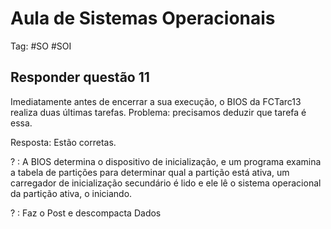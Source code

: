 # Aula de Sistemas Operacionais

Tag: #SO #SOI

## Responder questão 11

Imediatamente antes de encerrar a sua execução, o BIOS da FCTarc13 realiza duas últimas tarefas. Problema: precisamos deduzir que tarefa é essa.

Resposta: Estão corretas.

? : A BIOS determina o dispositivo de inicialização, e um programa examina a tabela de partições para determinar qual a partição está ativa, um carregador de inicialização secundário é lido e ele lê o sistema operacional da partição ativa, o iniciando.

? : Faz o Post e descompacta Dados
